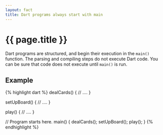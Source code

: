 ```yaml
---
layout: fact
title: Dart programs always start with main
---
```

# {{ page.title }}

Dart programs are structured, and begin their execution in the `main()`
function. The parsing and compiling steps do not execute
Dart code. You can be sure that code does not execute until `main()` is run.

## Example

{% highlight dart %}
dealCards() {
  // ....
}

setUpBoard() {
  // ....
}

play() {
  // ....
}

// Program starts here.
main() {
  dealCards();
  setUpBoard();
  play();
}
{% endhighlight %}